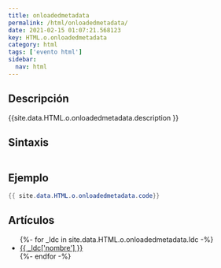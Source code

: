 ```yaml
---
title: onloadedmetadata
permalink: /html/onloadedmetadata/
date: 2021-02-15 01:07:21.568123
key: HTML.o.onloadedmetadata
category: html
tags: ['evento html']
sidebar: 
  nav: html
---
```


## Descripción
{{site.data.HTML.o.onloadedmetadata.description }}

## Sintaxis
~~~html
~~~

## Ejemplo
~~~java
{{ site.data.HTML.o.onloadedmetadata.code}}
~~~

## Artículos
<ul>
{%- for _ldc in site.data.HTML.o.onloadedmetadata.ldc -%}
   <li>
       <a href="{{_ldc['url'] }}">{{ _ldc['nombre'] }}</a>
   </li>
{%- endfor -%}
</ul>
